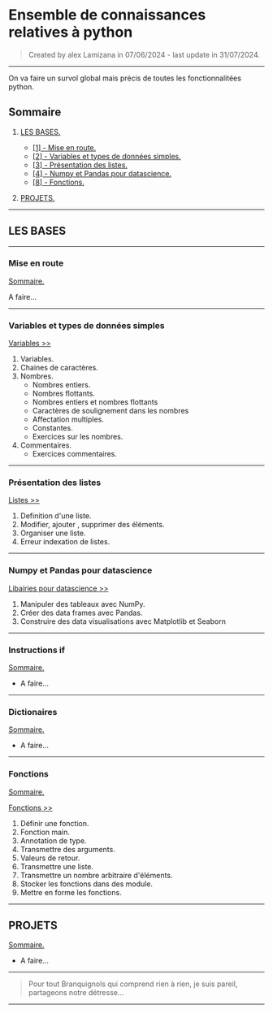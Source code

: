# Ensemble de connaissances relatives à python
>
> Created by alex Lamizana in 07/06/2024 - last update in 31/07/2024.
----------------------------------------------------------------------------

On va faire un survol global mais précis de toutes les fonctionnalitées python.

## Sommaire

1. [LES BASES.](#les-bases)
    - [[1] - Mise en route.](#mise-en-route)
    - [[2] - Variables et types de données simples.](#variables-et-types-de-données-simples)
    - [[3] - Présentation des listes.](#présentation-des-listes)
    - [[4] - Numpy et Pandas pour datascience.](#numpy-et-pandas-pour-datascience)
    - [[8] - Fonctions.](#fonctions)

2. [PROJETS.](#projets)

----------------------------------------------------------------------------

## LES BASES

----------------------------------------------------------------------------

### Mise en route

[Sommaire.](#sommaire)


A faire...

----------------------------------------------------------------------------

### Variables et types de données simples

[Variables >>](/base/variables/README.md)

1. Variables.
2. Chaines de caractères.
3. Nombres.
    - Nombres entiers.
    - Nombres flottants.
    - Nombres entiers et nombres flottants
    - Caractères de soulignement dans les nombres
    - Affectation multiples.
    - Constantes.
    - Exercices sur les nombres.
4. Commentaires.
    - Exercices commentaires.

----------------------------------------------------------------------------

### Présentation des listes

[Listes >>](/base/listes/README.md)

1. Definition d'une liste.
2. Modifier, ajouter , supprimer des éléments.
3. Organiser une liste.
4. Erreur indexation de listes.

----------------------------------------------------------------------------

### Numpy et Pandas pour datascience

[Libairies pour datascience >>](/base/datascience/README.md)

1. Manipuler des tableaux avec NumPy.
2. Créer des data frames avec Pandas.
3. Construire des data visualisations avec Matplotlib et Seaborn

----------------------------------------------------------------------------

### Instructions if

[Sommaire.](#sommaire)

- A faire...

----------------------------------------------------------------------------

### Dictionaires

[Sommaire.](#sommaire)

- A faire...

----------------------------------------------------------------------------

### Fonctions

[Sommaire.](#sommaire)

[Fonctions >>](/base/fonctions/README.md)

1. Définir une fonction.
2. Fonction main.
3. Annotation de type.
4. Transmettre des arguments.
5. Valeurs de retour.
6. Transmettre une liste.
7. Transmettre un nombre arbitraire d'éléments.
8. Stocker les fonctions dans des module.
9. Mettre en forme les fonctions.

----------------------------------------------------------------------------

## PROJETS

[Sommaire.](#sommaire)

- A faire...

----------------------------------------------------------------------------
> Pour tout Branquignols qui comprend rien à rien, je suis pareil, partageons notre détresse...
----------------------------------------------------------------------------
